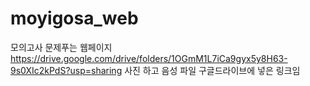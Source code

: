 # moyigosa_web
모의고사 문제푸는 웹페이지 <br>
https://drive.google.com/drive/folders/1OGmM1L7iCa9gyx5y8H63-9s0XIc2kPdS?usp=sharing
사진 하고 음성 파일 구글드라이브에 넣은 링크임
